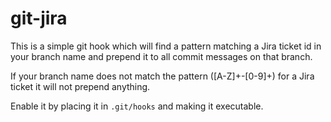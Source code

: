 # git-jira

This is a simple git hook which will find a pattern matching a Jira ticket id in your branch name and prepend it to all commit messages on that branch.

If your branch name does not match the pattern ([A-Z]+-[0-9]+) for a Jira ticket it will not prepend anything.

Enable it by placing it in `.git/hooks` and making it executable.
